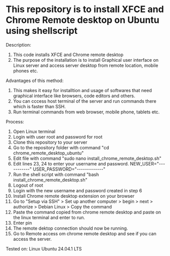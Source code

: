 # This repository is to install XFCE and Chrome Remote desktop on Ubuntu using shellscript

Description:
1. This code installs XFCE and Chrome remote desktop
2. The purpose of the installation is to install Graphical user interface on Linux server and access server desktop from remote location, mobile phones etc.

Advantages of this method:
1. This makes it easy for installtion and usage of softwares that need graphical interface like browsers, code editors and others.
2. You can cccess host terminal of the server and run commands there which is faster than SSH.
3. Run terminal commands from web browser, mobile phone, tablets etc. 

Process:
1. Open Linux terminal
2. Login with user root and password for root
3. Clone this repository to your server
4. Go to the repository folder with command "cd chrome_remote_desktop_ubuntu"
5. Edit file with command "sudo nano install_chrome_remote_desktop.sh"
6. Edit lines 23, 24 to enter your username and password. NEW_USER="-----------" USER_PASSWORD="-------------"
7. Run the shell script with command "bash install_chrome_remote_desktop.sh"
8. Logout of root
9. Login with the new username and password created in step 6
10. Install Chrome remote desktop extension on your browser
11. Go to "Setup via SSH" > Set up another computer > begin > next > authorize > Debian Linux > Copy the command
12. Paste the command copied from chrome remote desktop and paste on the linux terminal and enter to run.
13. Enter pin
14. The remote dektop connection should now be running.
15. Go to Remote access om chrome remote desktop and see if you can access the server.

Tested on:    Linux Ubuntu 24.04.1 LTS


